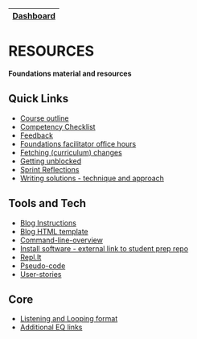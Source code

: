 [Dashboard](../README.md) | 
------------|

# RESOURCES

__Foundations material and resources__



## Quick Links
- [Course outline](course-outline.md) 
- [Competency Checklist](competency-checklist.md) 
- [Feedback](feedback.md)    
- [Foundations facilitator office hours](https://docs.google.com/spreadsheets/d/1SMsI4XeiblO9mNnMTi5eUdPWIUWWHmBMpPJBPvkeqto/edit?usp=sharing)
- [Fetching (curriculum) changes](fetching-changes.md)  
- [Getting unblocked](core-getting-unblocked.md)  
- [Sprint Reflections](reflections-index.md)
- [Writing solutions - technique and approach](writing-solutions.md) 







## Tools and Tech
- [Blog Instructions](blog-instructions.md)    
- [Blog HTML template](html-template.html)  
- [Command-line-overview](command-line-overview.md)   
- [Install software - external link to student prep repo](https://github.com/dev-academy-programme/student-prep/blob/master/install-software.md)    
- [Repl.It](https://repl.it/)  
- [Pseudo-code](pseudo-code.md)  
- [User-stories](user-stories.md)  


## Core 
- [Listening and Looping format](listening-looping.md)
- [Additional EQ links](core-eq-resources.md)  

